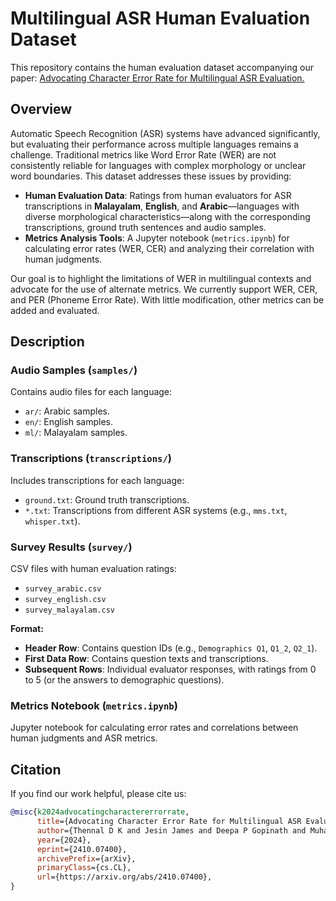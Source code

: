 # Multilingual ASR Human Evaluation Dataset

This repository contains the human evaluation dataset accompanying our paper: [Advocating Character Error Rate for Multilingual ASR Evaluation.](https://arxiv.org/abs/2410.07400)

## Overview

Automatic Speech Recognition (ASR) systems have advanced significantly, but evaluating their performance across multiple languages remains a challenge. Traditional metrics like Word Error Rate (WER) are not consistently reliable for languages with complex morphology or unclear word boundaries. This dataset addresses these issues by providing:

- **Human Evaluation Data**: Ratings from human evaluators for ASR transcriptions in **Malayalam**, **English**, and **Arabic**—languages with diverse morphological characteristics—along with the corresponding transcriptions, ground truth sentences and audio samples.
- **Metrics Analysis Tools**: A Jupyter notebook (`metrics.ipynb`) for calculating error rates (WER, CER) and analyzing their correlation with human judgments.

Our goal is to highlight the limitations of WER in multilingual contexts and advocate for the use of alternate metrics. We currently support WER, CER, and PER (Phoneme Error Rate). With little modification, other metrics can be added and evaluated.


## Description

### Audio Samples (`samples/`)

Contains audio files for each language:
- `ar/`: Arabic samples.
- `en/`: English samples.
- `ml/`: Malayalam samples.

### Transcriptions (`transcriptions/`)

Includes transcriptions for each language:
- `ground.txt`: Ground truth transcriptions.
- `*.txt`: Transcriptions from different ASR systems (e.g., `mms.txt`, `whisper.txt`).

### Survey Results (`survey/`)

CSV files with human evaluation ratings:
- `survey_arabic.csv`
- `survey_english.csv`
- `survey_malayalam.csv`

**Format:**
- **Header Row**: Contains question IDs (e.g., `Demographics Q1`, `Q1_2`, `Q2_1`).
- **First Data Row**: Contains question texts and transcriptions.
- **Subsequent Rows**: Individual evaluator responses, with ratings from 0 to 5 (or the answers to demographic questions).

### Metrics Notebook (`metrics.ipynb`)

Jupyter notebook for calculating error rates and correlations between human judgments and ASR metrics.

## Citation

If you find our work helpful, please cite us:
```bibtex
@misc{k2024advocatingcharactererrorrate,
      title={Advocating Character Error Rate for Multilingual ASR Evaluation}, 
      author={Thennal D K and Jesin James and Deepa P Gopinath and Muhammed Ashraf K},
      year={2024},
      eprint={2410.07400},
      archivePrefix={arXiv},
      primaryClass={cs.CL},
      url={https://arxiv.org/abs/2410.07400}, 
}
```